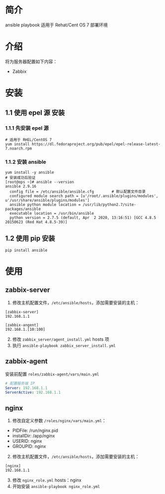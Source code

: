 # 简介

ansible playbook 适用于 Rehat/Cent OS 7 部署环境

# 介绍

将为服务器配置如下内容：

- Zabbix


# 安装

## 1.1 使用 epel 源 安装

### 1.1.1 先安装 epel 源

```shell
# 适用于 RHEL/CentOS 7
yum install https://dl.fedoraproject.org/pub/epel/epel-release-latest-7.noarch.rpm
```

### 1.1.2 安装 ansible

```shell
yum install -y ansible
# 安装成功后验证
[root@ops ~]# ansible --version
ansible 2.9.16
  config file = /etc/ansible/ansible.cfg        # 默认配置文件目录
  configured module search path = [u'/root/.ansible/plugins/modules', u'/usr/share/ansible/plugins/modules']
  ansible python module location = /usr/lib/python2.7/site-packages/ansible
  executable location = /usr/bin/ansible
  python version = 2.7.5 (default, Apr  2 2020, 13:16:51) [GCC 4.8.5 20150623 (Red Hat 4.8.5-39)]
```

## 1.2 使用 pip 安装

`pip install ansible`

# 使用

## zabbix-server

1. 修改主机配置文件，`/etc/ansible/hosts`，添加需要安装的主机：

```
[zabbix-server]
192.168.1.1

[zabbix-angent]
192.168.1.[10:100]
```

2. 修改 `zabbix_server/agent_install.yml` hosts 项
3. 执行 `ansible-playbook zabbix_server_install.yml`

## zabbix-agent

安装前配置 `roles/zabbix-agent/vars/main.yml`

```yml
# 配置服务端 IP
Server: 192.168.1.1
ServerActive: 192.168.1.1
```

## nginx

1. 修改自定义参数 `/roles/nginx/vars/main.yml`：

- PIDFile: /run/nginx.pid
- installDir: /app/nginx
- USERID: nginx
- GROUPID: nginx

2. 修改主机配置文件，`/etc/ansible/hosts`，添加需要安装的主机：

```
[nginx]
192.168.1.1
```

3. 修改 `nginx_role.yml` hosts：nginx
4. 开始安装 `ansible-playbook nginx_role.yml`
